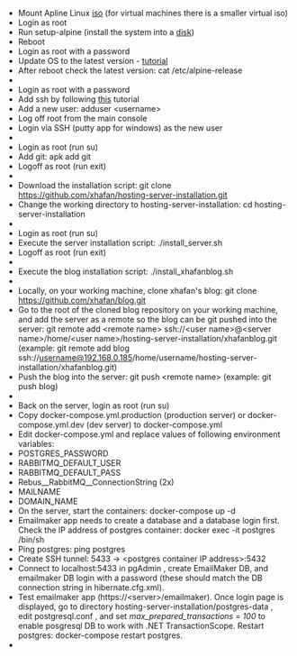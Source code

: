 * Mount Apline Linux [iso](https://alpinelinux.org/downloads) (for virtual machines there is a smaller virtual iso)
* Login as root
* Run setup-alpine (install the system into a [disk](https://wiki.alpinelinux.org/wiki/Install_to_disk))
* Reboot
* Login as root with a password
* Update OS to the latest version - [tutorial](https://wiki.alpinelinux.org/wiki/Upgrading_Alpine#Upgrading_to_latest_release)
* After reboot check the latest version: cat /etc/alpine-release
* 
* Login as root with a password
* Add ssh by following [this](https://wiki.alpinelinux.org/wiki/Setting_up_a_ssh-server) tutorial
* Add a new user: adduser <username\>
* Log off root from the main console  
* Login via SSH (putty app for windows) as the new user    
* 
* Login as root (run su)
* Add git: apk add git
* Logoff as root (run exit)
* 
* Download the installation script: git clone https://github.com/xhafan/hosting-server-installation.git
* Change the working directory to hosting-server-installation: cd hosting-server-installation
* 
* Login as root (run su)
* Execute the server installation script: ./install_server.sh
* Logoff as root (run exit)
* 
* Execute the blog installation script: ./install_xhafanblog.sh
* 
* Locally, on your working machine, clone xhafan's blog: git clone https://github.com/xhafan/blog.git
* Go to the root of the cloned blog repository on your working machine, and add the server as a remote so the blog can be git pushed into the server: git remote add <remote name\> ssh://<user name\>@<server name\>/home/<user name\>/hosting-server-installation/xhafanblog.git (example: git remote add blog ssh://username@192.168.0.185/home/username/hosting-server-installation/xhafanblog.git) 
* Push the blog into the server: git push <remote name\> (example: git push blog)
* 
* Back on the server, login as root (run su)
* Copy docker-compose.yml.production (production server) or docker-compose.yml.dev (dev server) to docker-compose.yml
* Edit docker-compose.yml and replace values of following environment variables: 
 * POSTGRES\_PASSWORD
 * RABBITMQ\_DEFAULT\_USER
 * RABBITMQ\_DEFAULT\_PASS
 * Rebus\_\_RabbitMQ\_\_ConnectionString (2x)
 * MAILNAME
 * DOMAIN\_NAME
* On the server, start the containers: docker-compose up -d
* Emailmaker app needs to create a database and a database login first. Check the IP address of postgres container: docker exec -it postgres /bin/sh
* Ping postgres: ping postgres
* Create SSH tunnel: 5433 -> <postgres container IP address\>:5432
* Connect to localhost:5433 in pgAdmin , create EmailMaker DB, and emailmaker DB login with a password (these should match the DB connection string in hibernate.cfg.xml).
* Test emailmaker app (https://<server\>/emailmaker). Once login page is displayed, go to directory hosting-server-installation/postgres-data , edit postgresql.conf , and set _max\_prepared\_transactions = 100_ to enable posgresql DB to work with .NET TransactionScope. Restart postgres: docker-compose restart postgres.
* 
 

